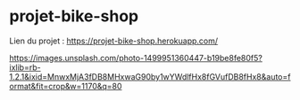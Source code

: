# projet-bike-shop

Lien du projet : https://projet-bike-shop.herokuapp.com/


https://images.unsplash.com/photo-1499951360447-b19be8fe80f5?ixlib=rb-1.2.1&ixid=MnwxMjA3fDB8MHxwaG90by1wYWdlfHx8fGVufDB8fHx8&auto=format&fit=crop&w=1170&q=80

